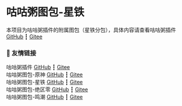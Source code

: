 # 咕咕粥图包-星铁
本项目为咕咕粥插件的附属图包（星铁分包），具体内容请查看咕咕粥插件
[GitHub](https://github.com/cunyx-xiaomizhou/GuguZhou-Plugin.git) ┇ [Gitee](https://gitee.com/cunyx/GuGuZhou-Plugin.git)

### 🔗 友情链接
咕咕粥插件 [GitHub](https://github.com/cunyx-xiaomizhou/GuGuZhou-Plugin.git) ┇ [Gitee](https://gitee.com/cunyx/GuGuZhou-Plugin.git)  
咕咕粥图包-原神 [GitHub](https://github.com/cunyx-xiaomizhou/GuGuZhou-GS.git) ┇ [Gitee](https://gitee.com/cunyx/GuGuZhou-GS.git)  
咕咕粥图包-星铁 [GitHub](https://github.com/cunyx-xiaomizhou/GuGuZhou-SR.git) ┇ [Gitee](https://gitee.com/cunyx/GuGuZhou-SR.git)  
咕咕粥图包-绝区零 [GitHub](https://github.com/cunyx-xiaomizhou/GuGuZhou-ZZZ.git) ┇ [Gitee](https://gitee.com/cunyx/GuGuZhou-ZZZ.git)  
咕咕粥图包-鸣潮 [GitHub](https://github.com/cunyx-xiaomizhou/GuGuZhou-WW.git) ┇ [Gitee](https://gitee.com/cunyx/GuGuZhou-WW.git)  